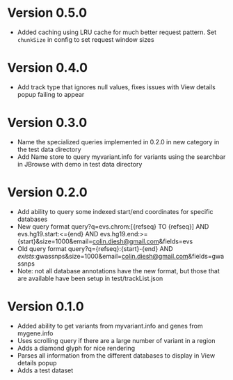 # Version 0.5.0

- Added caching using LRU cache for much better request pattern. Set `chunkSize` in config to set request window sizes

# Version 0.4.0

- Add track type that ignores null values, fixes issues with View details popup failing to appear

# Version 0.3.0

- Name the specialized queries implemented in 0.2.0 in new category in the test data directory
- Add Name store to query myvariant.info for variants using the searchbar in JBrowse with demo in test data directory

# Version 0.2.0

- Add ability to query some indexed start/end coordinates for specific databases
- New query format query?q=evs.chrom:[{refseq} TO {refseq}] AND evs.hg19.start:<={end} AND evs.hg19.end:>={start}&size=1000&email=colin.diesh@gmail.com&fields=evs
- Old query format query?q={refseq}:{start}-{end} AND _exists_:gwassnps&size=1000&email=colin.diesh@gmail.com&fields=gwassnps
- Note: not all database annotations have the new format, but those that are available have been setup in test/trackList.json

# Version 0.1.0

- Added ability to get variants from myvariant.info and genes from mygene.info
- Uses scrolling query if there are a large number of variant in a region
- Adds a diamond glyph for nice rendering
- Parses all information from the different databases to display in View
  details popup
- Adds a test dataset
